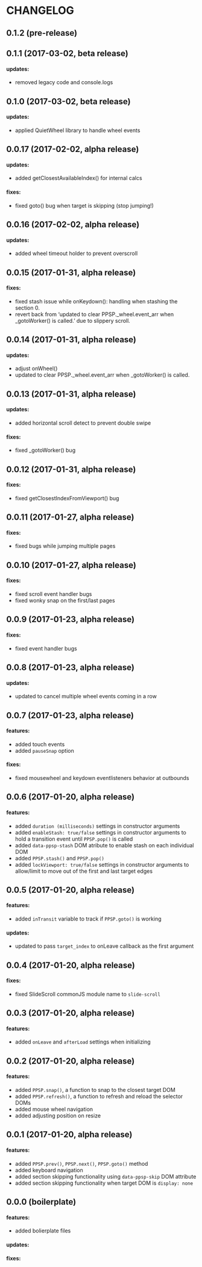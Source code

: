 CHANGELOG
=========

## 0.1.2 (pre-release)

## 0.1.1 (2017-03-02, beta release)

#### updates:
 - removed legacy code and console.logs

## 0.1.0 (2017-03-02, beta release)

#### updates:
 - applied QuietWheel library to handle wheel events

## 0.0.17 (2017-02-02, alpha release)

#### updates:
 - added getClosestAvailableIndex() for internal calcs

#### fixes:
 - fixed goto() bug when target is skipping (stop jumping!)

## 0.0.16 (2017-02-02, alpha release)

#### updates:
 - added wheel timeout holder to prevent overscroll

## 0.0.15 (2017-01-31, alpha release)

#### fixes:
 - fixed stash issue while onKeydown(): handling when stashing the section 0.
 - revert back from ‘updated to clear PPSP._wheel.event_arr when _gotoWorker() is called.’ due to slippery scroll.

## 0.0.14 (2017-01-31, alpha release)

#### updates:
 - adjust onWheel()
 - updated to clear PPSP._wheel.event_arr when _gotoWorker() is called.

## 0.0.13 (2017-01-31, alpha release)

#### updates:
 - added horizontal scroll detect to prevent double swipe

#### fixes:
 - fixed _gotoWorker() bug

## 0.0.12 (2017-01-31, alpha release)

#### fixes:
 - fixed getClosestIndexFromViewport() bug

## 0.0.11 (2017-01-27, alpha release)

#### fixes:
 - fixed bugs while jumping multiple pages

## 0.0.10 (2017-01-27, alpha release)

#### fixes:
 - fixed scroll event handler bugs
 - fixed wonky snap on the first/last pages

## 0.0.9 (2017-01-23, alpha release)

#### fixes:
 - fixed event handler bugs

## 0.0.8 (2017-01-23, alpha release)

#### updates:
 - updated to cancel multiple wheel events coming in a row

## 0.0.7 (2017-01-23, alpha release)

#### features:
 - added touch events
 - added `pauseSnap` option

#### fixes:
 - fixed mousewheel and keydown eventlisteners behavior at outbounds

## 0.0.6 (2017-01-20, alpha release)

#### features:
 - added `duration (milliseconds)` settings in constructor arguments
 - added `enableStash: true/false` settings in constructor arguments to hold a transition event until `PPSP.pop()` is called
 - added `data-ppsp-stash` DOM atribute to enable stash on each individual DOM
 - added `PPSP.stash()` and `PPSP.pop()`
 - added `lockViewport: true/false` settings in constructor arguments to allow/limit to move out of the first and last target edges

## 0.0.5 (2017-01-20, alpha release)

#### features:
 - added `inTransit` variable to track if `PPSP.goto()` is working

#### updates:
 - updated to pass `target_index` to onLeave callback as the first argument

## 0.0.4 (2017-01-20, alpha release)

#### fixes:
 - fixed SlideScroll commonJS module name to `slide-scroll`

## 0.0.3 (2017-01-20, alpha release)

#### features:
 - added `onLeave` and `afterLoad` settings when initializing 

## 0.0.2 (2017-01-20, alpha release)

#### features:
 - added `PPSP.snap()`, a function to snap to the closest target DOM
 - added `PPSP.refresh()`, a function to refresh and reload the selector DOMs
 - added mouse wheel navigation
 - added adjusting position on resize

## 0.0.1 (2017-01-20, alpha release)

#### features:
 - added `PPSP.prev()`, `PPSP.next()`, `PPSP.goto()` method
 - added keyboard navigation
 - added section skipping functionality using `data-ppsp-skip` DOM attribute
 - added section skipping functionality when target DOM is `display: none`

## 0.0.0 (boilerplate)

#### features:
 - added bolierplate files

#### updates:

#### fixes:
